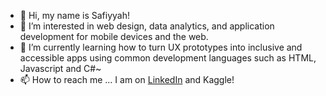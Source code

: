 - 👋 Hi, my name is Safiyyah!
- 👀 I’m interested in web design, data analytics, and application development for mobile devices and the web.
- 🌱 I’m currently learning how to turn UX prototypes into inclusive and accessible apps using common development languages such as HTML, Javascript and C#~
- 📫 How to reach me ... I am on [LinkedIn](https://linkedin.com/in/safiyyah-muhammad-135476174 "LinkedIn") and Kaggle!

<!---
skai-m/skai-m is a ✨ special ✨ repository because its `README.md` (this file) appears on your GitHub profile.
You can click the Preview link to take a look at your changes.
--->
